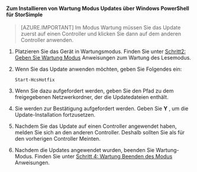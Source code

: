 <!--author=SharS last changed: 9/17/15-->

#### <a name="to-install-maintenance-mode-hotfixes-via-windows-powershell-for-storsimple"></a>Zum Installieren von Wartung Modus Updates über Windows PowerShell für StorSimple

> [AZURE.IMPORTANT] Im Modus Wartung müssen Sie das Update zuerst auf einen Controller und klicken Sie dann auf dem anderen Controller anwenden.

1. Platzieren Sie das Gerät in Wartungsmodus. Finden Sie unter [Schritt2: Geben Sie Wartung Modus](storsimple-update-device.md#step2) Anweisungen zum Wartung des Lesemodus.

2. Wenn Sie das Update anwenden möchten, geben Sie Folgendes ein:

     `Start-HcsHotfix` 

3. Wenn Sie dazu aufgefordert werden, geben Sie den Pfad zu dem freigegebenen Netzwerkordner, der die Updatedateien enthält.

4. Sie werden zur Bestätigung aufgefordert werden. Geben Sie **Y** , um die Update-Installation fortzusetzen.

5. Nachdem Sie das Update auf einen Controller angewendet haben, melden Sie sich an den anderen Controller. Deshalb sollten Sie als für den vorherigen Controller Meinten.

6. Nachdem die Updates angewendet wurden, beenden Sie Wartung-Modus. Finden Sie unter [Schritt 4: Wartung Beenden des Modus](storsimple-update-device.md#step4) Anweisungen.
